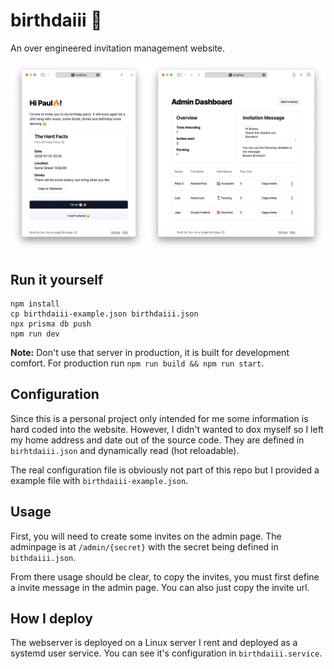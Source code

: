# birthdaiii 🎂

An over engineered invitation management website.

![Screenshot](screenshot.png)

## Run it yourself
```
npm install
cp birthdaiii-example.json birthdaiii.json
npx prisma db push
npm run dev
```

**Note:** Don't use that server in production, it is built for development comfort. For production run `npm run build && npm run start`.

## Configuration

Since this is a personal project only intended for me some information is hard coded into the website. However, I didn't wanted to dox myself so I left my home address and date out of the source code. They are defined in `birhtdaiii.json` and dynamically read (hot reloadable). 

The real configuration file is obviously not part of this repo but I provided a example file with `birthdaiii-example.json`.

## Usage

First, you will need to create some invites on the admin page. The adminpage is at `/admin/{secret}` with the secret being defined in `bithdaiii.json`.

From there usage should be clear, to copy the invites, you must first define a invite message in the admin page. You can also just copy the invite url.

## How I deploy

The webserver is deployed on a Linux server I rent and deployed as a systemd user service. You can see it's configuration in `birthdaiii.service`.